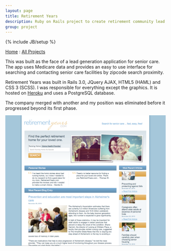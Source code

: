 ```yaml
---
layout: page
title: Retirement Years
description: Ruby on Rails project to create retirement community lead generation
group: project
---
```

{% include JB/setup %}

[Home](http://jimsidler.com) : [All Projects](http://jimsidler.com/projects.html)

This was built as the face of a lead generation application for senior care. The app uses Medicare data and provides an easy to use interface for searching and contacting senior care facilities by zipcode search proximity.

Retirement Years was built in Rails 3.0, JQuery AJAX, HTML5 (HAML) and CSS 3 (SCSS). I was responsible for everything except the graphics. It is hosted on [Heroku](http://heroku.com) and uses a PostgreSQL database.

The company merged with another and my position was eliminated before it progressed beyond its first phase.

[![Retirment Years](/assets/images/ss_ry.png "Retirement Years")](http://retirementyears.com)